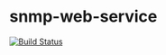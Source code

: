 # snmp-web-service

[![Build Status](https://travis-ci.org/p-alik/snmp-web-service.svg?branch=master)](https://travis-ci.org/p-alik/snmp-web-service)
